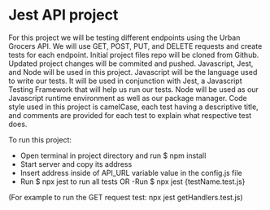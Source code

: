 # Jest API project

For this project we will be testing different endpoints using the Urban Grocers API. We will use GET, POST, PUT, and DELETE requests and create tests for each endpoint. Initial project files repo will be cloned from Github. Updated project changes will be commited and pushed.
Javascript, Jest, and Node will be used in this project.
Javascript will be the language used to write our tests. It will be used in conjunction with Jest, a Javascript Testing Framework that will help us run our tests. Node will be used as our Javascript runtime environment as well as our package manager.
Code style used in this project is camelCase, each test having a descriptive title, and comments are provided for each test to explain what respective test does.

To run this project:

- Open terminal in project directory and run $ npm install
- Start server and copy its address
- Insert address inside of API_URL variable value in the config.js file
- Run $ npx jest to run all tests
  OR
  -Run $ npx jest {testName.test.js}

(For example to run the GET request test: npx jest getHandlers.test.js)


